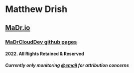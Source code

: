 # Matthew Drish
## [MaDr.io](https://madr.io/)
### [MaDrCloudDev github pages](https://madrclouddev.github.io/)
#### 2022. All Rights Retained & Reserved
##### Currently only monitoring [@email](mailto:azbusiness@madr.io) for attribution concerns
